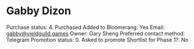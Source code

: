 # Gabby Dizon

Purchase status: 4. Purchased
Added to Bloomerang: Yes
Email: gabby@yieldguild.games
Owner: Gary Sheng
Preferred contact method: Telegram
Promotion status: 0. Asked to promote
Shortlist for Phase 1?: No